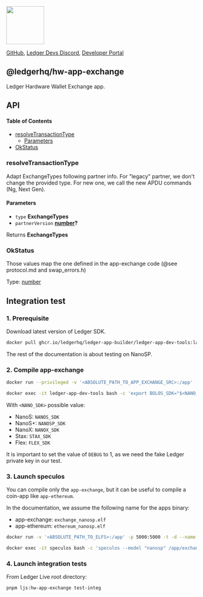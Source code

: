 <img src="https://user-images.githubusercontent.com/4631227/191834116-59cf590e-25cc-4956-ae5c-812ea464f324.png" height="100" />

[GitHub](https://github.com/LedgerHQ/ledger-live/),
[Ledger Devs Discord](https://developers.ledger.com/discord-pro),
[Developer Portal](https://developers.ledger.com/)

## @ledgerhq/hw-app-exchange

Ledger Hardware Wallet Exchange app.

## API

<!-- Generated by documentation.js. Update this documentation by updating the source code. -->

#### Table of Contents

*   [resolveTransactionType](#resolvetransactiontype)
    *   [Parameters](#parameters)
*   [OkStatus](#okstatus)

### resolveTransactionType

Adapt ExchangeTypes following partner info.
For "legacy" partner, we don't change the provided type.
For new one, we call the new APDU commands (Ng, Next Gen).

#### Parameters

*   `type` **ExchangeTypes**&#x20;
*   `partnerVersion` **[number](https://developer.mozilla.org/docs/Web/JavaScript/Reference/Global_Objects/Number)?**&#x20;

Returns **ExchangeTypes**&#x20;

### OkStatus

Those values map the one defined in the app-exchange code (@see protocol.md and swap\_errors.h)

Type: [number](https://developer.mozilla.org/docs/Web/JavaScript/Reference/Global_Objects/Number)

## Integration test

### 1. Prerequisite

Download latest version of Ledger SDK.

```sh
docker pull ghcr.io/ledgerhq/ledger-app-builder/ledger-app-dev-tools:latest
```

The rest of the documentation is about testing on NanoSP.

### 2. Compile app-exchange

```sh
docker run --privileged -v '<ABSOLUTE_PATH_TO_APP_EXCHANGE_SRC>:/app' -t -d --name ledger-app-dev-tools ghcr.io/ledgerhq/ledger-app-builder/ledger-app-dev-tools

docker exec -it ledger-app-dev-tools bash -c 'export BOLOS_SDK="$<NANO_SDK>" && make -j DEBUG=1 TESTING=1 TEST_PUBLIC_KEY=1'
```

With `<NANO_SDK>` possible value:
* NanoS: `NANOS_SDK`
* NanoS+: `NANOSP_SDK`
* NanoX: `NANOX_SDK`
* Stax: `STAX_SDK`
* Flex: `FLEX_SDK`

It is important to set the value of `DEBUG` to 1, as we need the fake Ledger private key in our test.

### 3. Launch speculos

You can compile only the `app-exchange`, but it can be useful to compile a coin-app like `app-ethereum`.

In the documentation, we assume the following name for the apps binary:

*   app-exchange: `exchange_nanosp.elf`
*   app-ethereum: `ethereum_nanosp.elf`

```sh
docker run -v '<ABSOLUTE_PATH_TO_ELFS>:/app' -p 5000:5000 -t -d --name speculos ghcr.io/ledgerhq/ledger-app-builder/ledger-app-dev-tools

docker exec -it speculos bash -c 'speculos --model "nanosp" /app/exchange_nanosp.elf -l /app/ethereum_nanosp.elf --display headless'
```

### 4. Launch integration tests

From Ledger Live root directory:

```sh
pnpm ljs:hw-app-exchange test-integ
```

